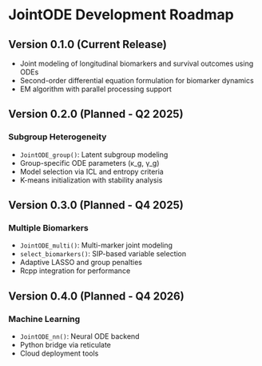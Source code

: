 # JointODE Development Roadmap

## Version 0.1.0 (Current Release)

* Joint modeling of longitudinal biomarkers and survival outcomes using ODEs
* Second-order differential equation formulation for biomarker dynamics
* EM algorithm with parallel processing support

## Version 0.2.0 (Planned - Q2 2025)

### Subgroup Heterogeneity

* `JointODE_group()`: Latent subgroup modeling
* Group-specific ODE parameters (κ_g, γ_g)
* Model selection via ICL and entropy criteria
* K-means initialization with stability analysis

## Version 0.3.0 (Planned - Q4 2025)

### Multiple Biomarkers

* `JointODE_multi()`: Multi-marker joint modeling
* `select_biomarkers()`: SIP-based variable selection
* Adaptive LASSO and group penalties
* Rcpp integration for performance

## Version 0.4.0 (Planned - Q4 2026)

### Machine Learning

* `JointODE_nn()`: Neural ODE backend
* Python bridge via reticulate
* Cloud deployment tools
